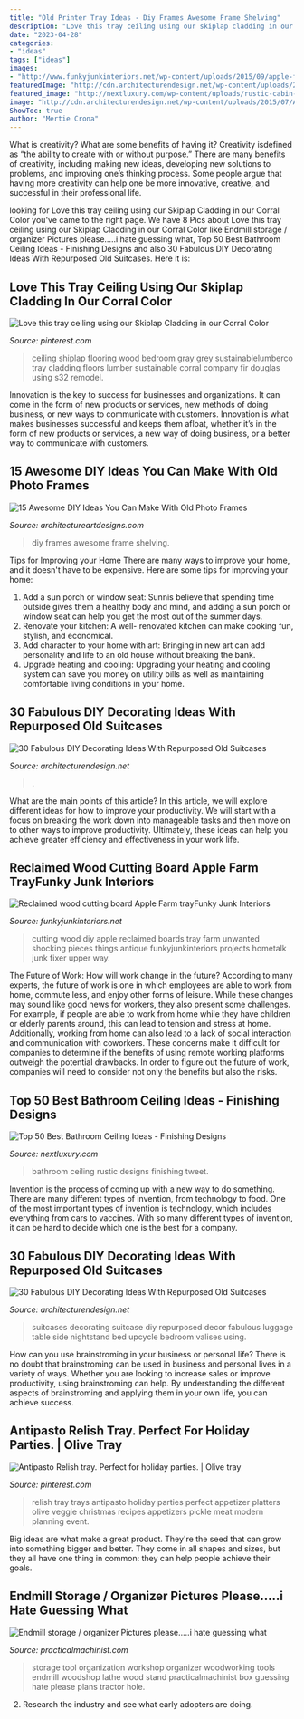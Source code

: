 ```yaml
---
title: "Old Printer Tray Ideas - Diy Frames Awesome Frame Shelving"
description: "Love this tray ceiling using our skiplap cladding in our corral color"
date: "2023-04-28"
categories:
- "ideas"
tags: ["ideas"]
images:
- "http://www.funkyjunkinteriors.net/wp-content/uploads/2015/09/apple-farm-cutting-board-tray-1315.jpg"
featuredImage: "http://cdn.architecturendesign.net/wp-content/uploads/2015/07/AD-Old-Suitcases-Decor-12.jpg"
featured_image: "http://nextluxury.com/wp-content/uploads/rustic-cabin-bathroom-ceiling-ideas.jpg"
image: "http://cdn.architecturendesign.net/wp-content/uploads/2015/07/AD-Old-Suitcases-Decor-12.jpg"
ShowToc: true
author: "Mertie Crona"
---
```



What is creativity? What are some benefits of having it?
Creativity isdefined as “the ability to create with or without purpose.” There are many benefits of creativity, including making new ideas, developing new solutions to problems, and improving one’s thinking process. Some people argue that having more creativity can help one be more innovative, creative, and successful in their professional life.

	

		
looking for Love this tray ceiling using our Skiplap Cladding in our Corral Color you've came to the right page. We have 8 Pics about Love this tray ceiling using our Skiplap Cladding in our Corral Color like Endmill storage / organizer Pictures please.....i hate guessing what, Top 50 Best Bathroom Ceiling Ideas - Finishing Designs and also 30 Fabulous DIY Decorating Ideas With Repurposed Old Suitcases. Here it is:
		
    
## Love This Tray Ceiling Using Our Skiplap Cladding In Our Corral Color

<img loading=lazy src="https://i.pinimg.com/736x/1d/a3/cd/1da3cdf1b8f8da114617d1c2a119ba32.jpg" onerror="this.onerror=null;this.src='https://tse3.mm.bing.net/th?id=OIP.25nDNN3Jg-jX8t3_Jz3xEQHaJG&amp;pid=15.1';" alt="Love this tray ceiling using our Skiplap Cladding in our Corral Color">

_Source: pinterest.com_

>ceiling shiplap flooring wood bedroom gray grey sustainablelumberco tray cladding floors lumber sustainable corral company fir douglas using s32 remodel. 

	

Innovation is the key to success for businesses and organizations. It can come in the form of new products or services, new methods of doing business, or new ways to communicate with customers. Innovation is what makes businesses successful and keeps them afloat, whether it’s in the form of new products or services, a new way of doing business, or a better way to communicate with customers.

    
## 15 Awesome DIY Ideas You Can Make With Old Photo Frames

<img loading=lazy src="https://www.architectureartdesigns.com/wp-content/uploads/2018/05/15-Awesome-DIY-Ideas-You-Can-Make-With-Old-Photo-Frames-6.jpg" onerror="this.onerror=null;this.src='https://tse1.mm.bing.net/th?id=OIP.-OSBYZu0P0CDuSOpDQztiwHaLI&amp;pid=15.1';" alt="15 Awesome DIY Ideas You Can Make With Old Photo Frames">

_Source: architectureartdesigns.com_

>diy frames awesome frame shelving. 

	

Tips for Improving your Home
There are many ways to improve your home, and it doesn't have to be expensive. Here are some tips for improving your home: 
1. Add a sun porch or window seat: Sunnis believe that spending time outside gives them a healthy body and mind, and adding a sun porch or window seat can help you get the most out of the summer days. 
2. Renovate your kitchen: A well- renovated kitchen can make cooking fun, stylish, and economical. 
3. Add character to your home with art: Bringing in new art can add personality and life to an old house without breaking the bank. 
4. Upgrade heating and cooling: Upgrading your heating and cooling system can save you money on utility bills as well as maintaining comfortable living conditions in your home.

    
## 30 Fabulous DIY Decorating Ideas With Repurposed Old Suitcases

<img loading=lazy src="https://cdn.architecturendesign.net/wp-content/uploads/2015/07/AD-Old-Suitcases-Decor-2.jpg" onerror="this.onerror=null;this.src='https://tse1.mm.bing.net/th?id=OIP.ZeOYVVYbu84djBOd76yGWgHaLJ&amp;pid=15.1';" alt="30 Fabulous DIY Decorating Ideas With Repurposed Old Suitcases">

_Source: architecturendesign.net_

>. 

	

What are the main points of this article?
In this article, we will explore different ideas for how to improve your productivity. We will start with a focus on breaking the work down into manageable tasks and then move on to other ways to improve productivity. Ultimately, these ideas can help you achieve greater efficiency and effectiveness in your work life.

    
## Reclaimed Wood Cutting Board Apple Farm TrayFunky Junk Interiors

<img loading=lazy src="http://www.funkyjunkinteriors.net/wp-content/uploads/2015/09/apple-farm-cutting-board-tray-1315.jpg" onerror="this.onerror=null;this.src='https://tse4.mm.bing.net/th?id=OIP.y268ZPoB8sgh3Av-mNGrAAHaLF&amp;pid=15.1';" alt="Reclaimed wood cutting board Apple Farm trayFunky Junk Interiors">

_Source: funkyjunkinteriors.net_

>cutting wood diy apple reclaimed boards tray farm unwanted shocking pieces things antique funkyjunkinteriors projects hometalk junk fixer upper way. 

	

The Future of Work: How will work change in the future?
According to many experts, the future of work is one in which employees are able to work from home, commute less, and enjoy other forms of leisure. While these changes may sound like good news for workers, they also present some challenges. For example, if people are able to work from home while they have children or elderly parents around, this can lead to tension and stress at home. Additionally, working from home can also lead to a lack of social interaction and communication with coworkers. These concerns make it difficult for companies to determine if the benefits of using remote working platforms outweigh the potential drawbacks. In order to figure out the future of work, companies will need to consider not only the benefits but also the risks.

    
## Top 50 Best Bathroom Ceiling Ideas - Finishing Designs

<img loading=lazy src="http://nextluxury.com/wp-content/uploads/rustic-cabin-bathroom-ceiling-ideas.jpg" onerror="this.onerror=null;this.src='https://tse3.mm.bing.net/th?id=OIP.3p5RtM9kz6eRq394qQsnCwAAAA&amp;pid=15.1';" alt="Top 50 Best Bathroom Ceiling Ideas - Finishing Designs">

_Source: nextluxury.com_

>bathroom ceiling rustic designs finishing tweet. 

	

Invention is the process of coming up with a new way to do something. There are many different types of invention, from technology to food. One of the most important types of invention is technology, which includes everything from cars to vaccines. With so many different types of invention, it can be hard to decide which one is the best for a company.

    
## 30 Fabulous DIY Decorating Ideas With Repurposed Old Suitcases

<img loading=lazy src="http://cdn.architecturendesign.net/wp-content/uploads/2015/07/AD-Old-Suitcases-Decor-12.jpg" onerror="this.onerror=null;this.src='https://tse2.mm.bing.net/th?id=OIP.05D9VPQ5ejj-6pIJfwnttwHaLJ&amp;pid=15.1';" alt="30 Fabulous DIY Decorating Ideas With Repurposed Old Suitcases">

_Source: architecturendesign.net_

>suitcases decorating suitcase diy repurposed decor fabulous luggage table side nightstand bed upcycle bedroom valises using. 

	

How can you use brainstroming in your business or personal life?
There is no doubt that brainstroming can be used in business and personal lives in a variety of ways. Whether you are looking to increase sales or improve productivity, using brainstroming can help. By understanding the different aspects of brainstroming and applying them in your own life, you can achieve success.

    
## Antipasto Relish Tray. Perfect For Holiday Parties. | Olive Tray

<img loading=lazy src="https://i.pinimg.com/736x/81/d9/ec/81d9ec022293c16cdd9e0dc1df9fd2e4--event-planning-christmas-.jpg" onerror="this.onerror=null;this.src='https://tse3.mm.bing.net/th?id=OIP.7VBRQFqvQtyXJ9nSH1KnIAHaJ3&amp;pid=15.1';" alt="Antipasto Relish tray. Perfect for holiday parties. | Olive tray">

_Source: pinterest.com_

>relish tray trays antipasto holiday parties perfect appetizer platters olive veggie christmas recipes appetizers pickle meat modern planning event. 

	

Big ideas are what make a great product. They're the seed that can grow into something bigger and better. They come in all shapes and sizes, but they all have one thing in common: they can help people achieve their goals.

    
## Endmill Storage / Organizer Pictures Please.....i Hate Guessing What

<img loading=lazy src="http://www.practicalmachinist.com/vb/attachments/f38/57118d1345281062-endmill-storage-organizer-pictures-please-i-hate-guessing-what-they-look-like-37163_157778700909945_100000334475674_360370_316121_n.jpg" onerror="this.onerror=null;this.src='https://tse1.mm.bing.net/th?id=OIP.2h33dFeMTwQmoyajQXUKsQHaFj&amp;pid=15.1';" alt="Endmill storage / organizer Pictures please.....i hate guessing what">

_Source: practicalmachinist.com_

>storage tool organization workshop organizer woodworking tools endmill woodshop lathe wood stand practicalmachinist box guessing hate please plans tractor hole. 

	

2. Research the industry and see what early adopters are doing.

